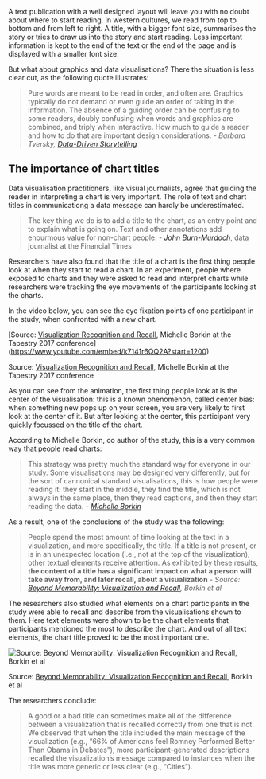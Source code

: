 A text publication with a well designed layout will leave you with no doubt about where to start reading. In western cultures, we read from top to bottom and from left to right. A title, with a bigger font size, summarises the story or tries to draw us into the story and start reading. Less important information is kept to the end of the text or the end of the page and is displayed with a smaller font size.

But what about graphics and data visualisations? There the situation is less clear cut, as the following quote illustrates: 

> Pure words are meant to be read in order, and often are. Graphics typically do not demand or even guide an order of taking in the information. The absence of a guiding order can be confusing to some readers, doubly confusing when words and graphics are combined, and triply when interactive. How much to guide a reader and how to do that are important design considerations. *- Barbara Tversky, [Data-Driven Storytelling](https://www.routledge.com/Data-Driven-Storytelling/Riche-Hurter-Diakopoulos-Carpendale/p/book/9781138197107)*
> 

## The importance of chart titles

Data visualisation practitioners, like visual journalists, agree that guiding the reader in interpreting a chart is very important. The role of text and chart titles in communicationg a data message can hardly be underestimated.

> The key thing we do is to add a title to the chart, as an entry point and to explain what is going on. Text and other annotations add enourmous value for non-chart people. *- [John Burn-Murdoch](https://twitter.com/maartenzam/status/1442821307909935104)*, data journalist at the Financial Times
> 

Researchers have also found that the title of a chart is the first thing people look at when they start to read a chart. In an experiment, people where exposed to charts and they were asked to read and interpret charts while researchers were tracking the eye movements of the participants looking at the charts.

In the video below, you can see the eye fixation points of one participant in the study, when confronted with a new chart.

[Source: [Visualization Recognition and Recall](https://www.youtube.com/watch?v=k7141r6QQ2A), Michelle Borkin at the Tapestry 2017 conference](https://www.youtube.com/embed/k7141r6QQ2A?start=1200)

Source: [Visualization Recognition and Recall](https://www.youtube.com/watch?v=k7141r6QQ2A), Michelle Borkin at the Tapestry 2017 conference

As you can see from the animation, the first thing people look at is the center of the visualisation: this is a known phenomenon, called center bias: when something new pops up on your screen, you are very likely to first look at the center of it. But after looking at the center, this participant very quickly focussed on the title of the chart.

According to Michelle Borkin, co author of the study, this is a very common way that people read charts:

> This strategy was pretty much the standard way for everyone in our study. Some visualisations may be designed very differently, but for the sort of cannonical standard visualisations, this is how people were reading it: they start in the middle, they find the title, which is not always in the same place, then they read captions, and then they start reading the data. *- [Michelle Borkin](https://www.youtube.com/watch?v=k7141r6QQ2A&t=1200s)*
> 

As a result, one of the conclusions of the study was the following:

> People spend the most amount of time looking at the text in a visualization, and more specifically, the title. If a title is not present, or is in an unexpected location (i.e., not at the top of the visualization), other textual elements receive attention. As exhibited by these results, **the content of a title has a significant impact on what a person will take away from, and later recall, about a visualization** *- Source: [Beyond Memorability: Visualization and Recall](https://vcg.seas.harvard.edu/files/pfister/files/infovis_submission251-camera.pdf), Borkin et al*
> 

The researchers also studied what elements on a chart participants in the study were able to recall and describe from the visualisations shown to them. Here text elements were shown to be the chart elements that participants mentioned the most to describe the chart. And out of all text elements, the chart title proved to be the most important one.

![Source: [Beyond Memorability: Visualization Recognition and Recall](https://vcg.seas.harvard.edu/files/pfister/files/infovis_submission251-camera.pdf), Borkin et al](Chart%20titles%20a7626097449d49709422757bf4a8c724/importance-of-title-borkin.png)

Source: [Beyond Memorability: Visualization Recognition and Recall](https://vcg.seas.harvard.edu/files/pfister/files/infovis_submission251-camera.pdf), Borkin et al

The researchers conclude:

> A good or a bad title can sometimes make all of the difference between a visualization that is recalled correctly from one that is not. We observed that when the title included the main message of the visualization (e.g., “66% of Americans feel Romney Performed Better Than Obama in Debates”), more participant-generated descriptions recalled the visualization’s message compared to instances when the title was more generic or less clear (e.g., “Cities”).